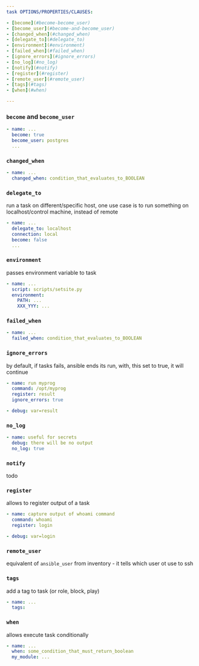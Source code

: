 ```yaml
---
task OPTIONS/PROPERTIES/CLAUSES:

- [become](#become-become_user)
- [become_user](#become-and-become_user)
- [changed_when](#changed_when)
- [delegate_to](#delegate_to)
- [environment](#environment)
- [failed_when](#failed_when)
- [ignore_errors](#ignore_errors)
- [no_log](#no_log)
- [notify](#notify)
- [register](#register)
- [remote_user](#remote_user)
- [tags](#tags)
- [when](#when)

---
```


### `become` and `become_user`
```yaml
- name: ...
  become: true
  become_user: postgres
  ...
```

### `changed_when`
```yaml
- name: ...
  changed_when: condition_that_evaluates_to_BOOLEAN
```

### `delegate_to`
run a task on different/specific host,
one use case is to run something on localhost/control machine, instead of remote
```yaml
- name: ...
  delegate_to: localhost
  connection: local
  become: false
  ...
```

### `environment`
passes environment variable to task
```yaml
- name: ...
  script: scripts/setsite.py
  environment:
    PATH: ...
    XXX_YYY: ...
```

### `failed_when`
```yaml
- name: ...
  failed_when: condition_that_evaluates_to_BOOLEAN
```

### `ignore_errors`
by default, if tasks fails, ansible ends its run,
with, this set to true, it will continue
```yaml
- name: run myprog
  command: /opt/myprog
  register: result
  ignore_errors: true

- debug: var=result
```

### `no_log`
```yaml
- name: useful for secrets
  debug: there will be no output
  no_log: true
```

### `notify`
todo

### `register`
allows to register output of a task
```yaml
- name: capture output of whoami command
  command: whoami
  register: login

- debug: var=login
```

### `remote_user`
equivalent of `ansible_user` from inventory - it tells which user ot use to ssh

### `tags`
add a tag to task (or role, block, play)
```yaml
- name: ...
  tags:
```

### `when`
allows execute task conditionally
```yaml
- name: ...
  when: some_condition_that_must_return_boolean
  my_module: ...
```
